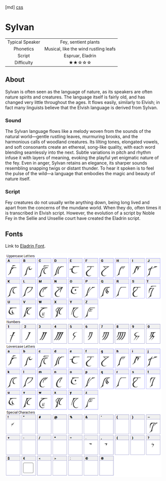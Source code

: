 [md]
[css](-OCVFMyYfsylqoZPiW6l)

# Sylvan

| | |
|:---:|:---:|
| Typical Speaker | Fey, sentient plants |
| Phonetics | Musical, like the wind rustling leafs |
| Script | Espruar, Eladrin |
| Difficulty | ★★☆☆☆ |

<div style="display: none;">
<!-- ★ ☆ -->
</div>

## About

Sylvan is often seen as the language of nature, as its speakers are often nature spirits and creatures. The language itself is fairly old, and has changed very little throughout the ages. It flows easily, similarly to Elvish; in fact many linguists believe that the Elvish language is derived from Sylvan. 

### Sound

The Sylvan language flows like a melody woven from the sounds of the natural world—gentle rustling leaves, murmuring brooks, and the harmonious calls of woodland creatures. Its lilting tones, elongated vowels, and soft consonants create an ethereal, song-like quality, with each word blending seamlessly into the next. Subtle variations in pitch and rhythm infuse it with layers of meaning, evoking the playful yet enigmatic nature of the fey. Even in anger, Sylvan retains an elegance, its sharper sounds resembling snapping twigs or distant thunder. To hear it spoken is to feel the pulse of the wild—a language that embodies the magic and beauty of nature itself.

### Script

Fey creatures do not usually write anything down, being long lived and apart from the concerns of the mundane world. When they do, often times it is transcribed in Elvish script. However, the evolution of a script by Noble Fey in the Sellie and Unsellie court have created the Eladrin script. 

## Fonts

Link to [Eladrin Font](https://github.com/Tougher-Together-DnD/default-game-assets/blob/main/fonts/eldarin.zip).

![img_center](https://raw.githubusercontent.com/Tougher-Together-DnD/default-game-assets/refs/heads/main/fonts/images/eladrin-font-charmap.png)

<div style="display: none;" id="easySpeakWords">
ayre, atamayre, ent, hithayre, esk, enyoreen, envorya, schualthey, lani
</div>
